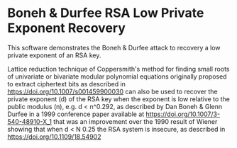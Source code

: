 # Boneh & Durfee RSA Low Private Exponent Recovery

This software demonstrates the Boneh & Durfee attack to recovery a low private exponent of an RSA key.

Lattice reduction technique of Coppersmith's method for finding small roots of
univariate or bivariate modular polynomial equations originally proposed to
extract ciphertext bits as described in https://doi.org/10.1007/s001459900030
can also be used to recover the private exponent (d)
of the RSA key when the exponent is low relative to the public modulus (n), 
e.g. d < n^0.292, as described by Dan Boneh & Glenn Durfee in a 1999
conference paper available at https://doi.org/10.1007/3-540-48910-X_1
that was an improvement over the 1990 result of Wiener showing that when 
d < N 0.25 the RSA system is insecure, as described in https://doi.org/10.1109/18.54902
